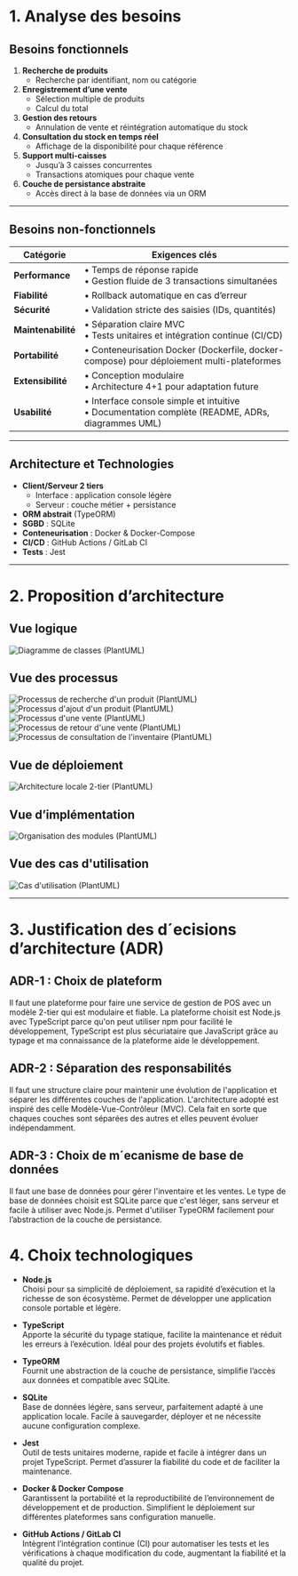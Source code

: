 # 1. Analyse des besoins

## Besoins fonctionnels

1. **Recherche de produits**  
   - Recherche par identifiant, nom ou catégorie  
2. **Enregistrement d’une vente**  
   - Sélection multiple de produits  
   - Calcul du total
3. **Gestion des retours**  
   - Annulation de vente et réintégration automatique du stock  
4. **Consultation du stock en temps réel**  
   - Affichage de la disponibilité pour chaque référence  
5. **Support multi-caisses**  
   - Jusqu’à 3 caisses concurrentes
   - Transactions atomiques pour chaque vente
6. **Couche de persistance abstraite**  
   - Accès direct à la base de données via un ORM

---

## Besoins non-fonctionnels

| Catégorie       | Exigences clés                                                                                                                                      |
| --------------- | --------------------------------------------------------------------------------------------------------------------------------------------------- |
| **Performance** | • Temps de réponse rapide <br> • Gestion fluide de 3 transactions simultanées                           |
| **Fiabilité**   | • Rollback automatique en cas d’erreur                                                                                     |
| **Sécurité**    | • Validation stricte des saisies (IDs, quantités)                                              |
| **Maintenabilité** | • Séparation claire MVC <br> • Tests unitaires et intégration continue (CI/CD)                         |
| **Portabilité** | • Conteneurisation Docker (Dockerfile, docker-compose) pour déploiement multi-plateformes                                                            |
| **Extensibilité** | • Conception modulaire <br> • Architecture 4+1 pour adaptation future
| **Usabilité**   | • Interface console simple et intuitive <br> • Documentation complète (README, ADRs, diagrammes UML)                                                |

---

## Architecture et Technologies

- **Client/Serveur 2 tiers**  
  - Interface : application console légère  
  - Serveur : couche métier + persistance  
- **ORM abstrait** (TypeORM)  
- **SGBD** : SQLite
- **Conteneurisation** : Docker & Docker-Compose  
- **CI/CD** : GitHub Actions / GitLab CI  
- **Tests** : Jest

---

# 2. Proposition d’architecture

## Vue logique
![Diagramme de classes (PlantUML)](../out/docs/logical/class-diagram/class-diagram.svg)

## Vue des processus
![Processus de recherche d'un produit (PlantUML)](../out/docs/process/product-search/product-search.svg)
![Processus d'ajout d'un produit (PlantUML)](../out/docs/process/add-product/add-product.svg)
![Processus d'une vente (PlantUML)](../out/docs/process/record-sale/record-sale.svg)
![Processus de retour d'une vente (PlantUML)](../out/docs/process/manage-return/manage-return.svg)
![Processus de consultation de l'inventaire (PlantUML)](../out/docs/process/view-stock/view-stock.svg)

## Vue de déploiement
![Architecture locale 2-tier (PlantUML)](../out/docs/physical/local-architecture/local-architecture.svg)

## Vue d’implémentation
![Organisation des modules (PlantUML)](../out/docs/development/modules-organisation/modules-organisation.svg)

## Vue des cas d'utilisation
![Cas d'utilisation (PlantUML)](../out/docs/use-case/use-case/use-case.svg)

---

# 3. Justification des d´ecisions d’architecture (ADR)

## ADR-1 : Choix de plateform

Il faut une plateforme pour faire une service de gestion de POS avec un modèle 2-tier qui est modulaire et fiable.
La plateforme choisit est Node.js avec TypeScript parce qu'on peut utiliser npm pour facilité le développement, TypeScript est plus sécuriataire que JavaScript grâce au typage et ma connaissance de la plateforme aide le développement.

## ADR-2 : Séparation des responsabilités

Il faut une structure claire pour maintenir une évolution de l'application et séparer les différentes couches de l'application.
L'architecture adopté est inspiré des celle Modèle-Vue-Contrôleur (MVC). Cela fait en sorte que chaques couches sont séparées des autres et elles peuvent évoluer indépendamment.

## ADR-3 : Choix de m´ecanisme de base de données

Il faut une base de données pour gérer l'inventaire et les ventes.
Le type de base de données choisit est SQLite parce que c'est léger, sans serveur et facile à utiliser avec Node.js. Permet d'utiliser TypeORM facilement pour l’abstraction de la couche de persistance.

# 4. Choix technologiques

- **Node.js**  
  Choisi pour sa simplicité de déploiement, sa rapidité d’exécution et la richesse de son écosystème. Permet de développer une application console portable et légère.

- **TypeScript**  
  Apporte la sécurité du typage statique, facilite la maintenance et réduit les erreurs à l’exécution. Idéal pour des projets évolutifs et fiables.

- **TypeORM**  
  Fournit une abstraction de la couche de persistance, simplifie l’accès aux données et compatible avec SQLite.

- **SQLite**  
  Base de données légère, sans serveur, parfaitement adapté à une application locale. Facile à sauvegarder, déployer et ne nécessite aucune configuration complexe.

- **Jest**  
  Outil de tests unitaires moderne, rapide et facile à intégrer dans un projet TypeScript. Permet d’assurer la fiabilité du code et de faciliter la maintenance.

- **Docker & Docker Compose**  
  Garantissent la portabilité et la reproductibilité de l’environnement de développement et de production. Simplifient le déploiement sur différentes plateformes sans configuration manuelle.

- **GitHub Actions / GitLab CI**  
  Intègrent l’intégration continue (CI) pour automatiser les tests et les vérifications à chaque modification du code, augmentant la fiabilité et la qualité du projet.
